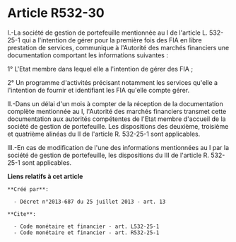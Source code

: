 # Article R532-30

I.-La société de gestion de portefeuille mentionnée au I de l'article L. 532-25-1 qui a l'intention de gérer pour la première
fois des FIA en libre prestation de services, communique à l'Autorité des marchés financiers une documentation comportant les
informations suivantes : 

1° L'Etat membre dans lequel elle a l'intention de gérer des FIA ; 

2° Un programme d'activités précisant notamment les services qu'elle a l'intention de fournir et identifiant les FIA qu'elle
compte gérer. 

II.-Dans un délai d'un mois à compter de la réception de la documentation complète mentionnée au I, l'Autorité des marchés
financiers transmet cette documentation aux autorités compétentes de l'Etat membre d'accueil de la société de gestion de
portefeuille. Les dispositions des deuxième, troisième et quatrième alinéas du II de l'article R. 532-25-1 sont applicables. 

III.-En cas de modification de l'une des informations mentionnées au I par la société de gestion de portefeuille, les
dispositions du III de l'article R. 532-25-1 sont applicables.

**Liens relatifs à cet article**

	**Créé par**:

	  - Décret n°2013-687 du 25 juillet 2013 - art. 13

	**Cite**:

	  - Code monétaire et financier - art. L532-25-1
	  - Code monétaire et financier - art. R532-25-1
